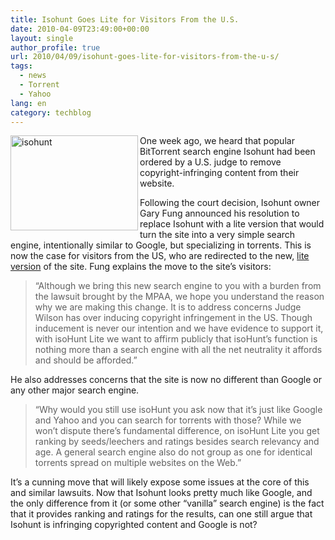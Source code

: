 ```yaml
---
title: Isohunt Goes Lite for Visitors From the U.S.
date: 2010-04-09T23:49:00+00:00
layout: single
author_profile: true
url: 2010/04/09/isohunt-goes-lite-for-visitors-from-the-u-s/
tags:
  - news
  - Torrent
  - Yahoo
lang: en
category: techblog
---
```

[<img title="isohunt" border="0" alt="isohunt" align="left" src="http://lh3.ggpht.com/_vaUVXcmC3OI/S7-2GP3j2FI/AAAAAAAAB5A/owg8LzVhfjc/isohunt_thumb%5B2%5D.jpg?imgmax=800" width="204" height="152" />](http://lh3.ggpht.com/_vaUVXcmC3OI/S7-2ELODGNI/AAAAAAAAB48/fx1y7YSQU28/s1600-h/isohunt%5B4%5D.jpg) One week ago, we heard that popular BitTorrent search engine Isohunt had been ordered by a U.S. judge to remove copyright-infringing content from their website. 

Following the court decision, Isohunt owner Gary Fung announced his resolution to replace Isohunt with a lite version that would turn the site into a very simple search engine, intentionally similar to Google, but specializing in torrents. This is now the case for visitors from the US, who are redirected to the new, [lite version](http://isohunt.hk/lite/) of the site. Fung explains the move to the site’s visitors: 

> “Although we bring this new search engine to you with a burden from the lawsuit brought by the MPAA, we hope you understand the reason why we are making this change. It is to address concerns Judge Wilson has over inducing copyright infringement in the US. Though inducement is never our intention and we have evidence to support it, with isoHunt Lite we want to affirm publicly that isoHunt’s function is nothing more than a search engine with all the net neutrality it affords and should be afforded.”

He also addresses concerns that the site is now no different than Google or any other major search engine. 

> “Why would you still use isoHunt you ask now that it’s just like Google and Yahoo and you can search for torrents with those? While we won’t dispute there’s fundamental difference, on isoHunt Lite you get ranking by seeds/leechers and ratings besides search relevancy and age. A general search engine also do not group as one for identical torrents spread on multiple websites on the Web.”

It’s a cunning move that will likely expose some issues at the core of this and similar lawsuits. Now that Isohunt looks pretty much like Google, and the only difference from it (or some other “vanilla” search engine) is the fact that it provides ranking and ratings for the results, can one still argue that Isohunt is infringing copyrighted content and Google is not?